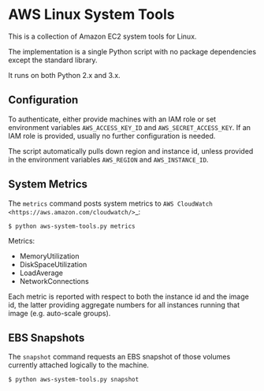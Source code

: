 AWS Linux System Tools
======================

This is a collection of Amazon EC2 system tools for Linux.

The implementation is a single Python script with no package
dependencies except the standard library.

It runs on both Python 2.x and 3.x.


Configuration
-------------

To authenticate, either provide machines with an IAM role or set
environment variables ``AWS_ACCESS_KEY_ID`` and
``AWS_SECRET_ACCESS_KEY``. If an IAM role is provided, usually no
further configuration is needed.

The script automatically pulls down region and instance id, unless
provided in the environment variables ``AWS_REGION`` and
``AWS_INSTANCE_ID``.


System Metrics
--------------

The ``metrics`` command posts system metrics to `AWS CloudWatch
<https://aws.amazon.com/cloudwatch/>`_:

    $ python aws-system-tools.py metrics

Metrics:

  - MemoryUtilization
  - DiskSpaceUtilization
  - LoadAverage
  - NetworkConnections

Each metric is reported with respect to both the instance id and the
image id, the latter providing aggregate numbers for all instances
running that image (e.g. auto-scale groups).


EBS Snapshots
-------------

The ``snapshot`` command requests an EBS snapshot of those volumes
currently attached logically to the machine.

    $ python aws-system-tools.py snapshot
